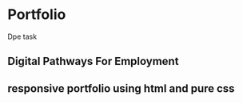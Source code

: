 # Portfolio
Dpe task 
<h2>Digital Pathways For Employment<h2/>
responsive portfolio using html and pure css
